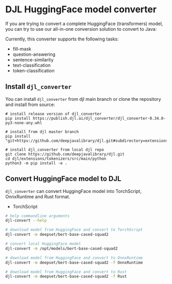 # DJL HuggingFace model converter

If you are trying to convert a complete HuggingFace (transformers) model,
you can try to use our all-in-one conversion solution to convert to Java:

Currently, this converter supports the following tasks:

- fill-mask
- question-answering
- sentence-similarity
- text-classification
- token-classification

## Install `djl_converter`

You can install `djl_converter` from djl main branch or clone the repository and install from source:

```
# install release version of djl_converter
pip install https://publish.djl.ai/djl_converter/djl_converter-0.34.0-py3-none-any.whl

# install from djl master branch
pip install "git+https://github.com/deepjavalibrary/djl.git#subdirectory=extensions/tokenizers/src/main/python"

# install djl_converter from local djl repo
git clone https://github.com/deepjavalibrary/djl.git
cd djl/extensions/tokenizers/src/main/python
python3 -m pip install -e .
```

## Convert HuggingFace model to DJL

`djl_converter` can convert HuggingFace model into TorchScript, OnnxRuntime and Rust format.

- TorchScript

```bash
# help commandline arguments
djl-convert --help

# download model from HuggingFace and convert to TorchScript
djl-convert -m deepset/bert-base-cased-squad2

# convert local HuggingFace model
djl-convert -m /opt/models/bert-base-cased-squad2

# download model from HuggingFace and convert to OnnxRuntime
djl-convert -m deepset/bert-base-cased-squad2 -f OnnxRuntime

# download model from HuggingFace and convert to Rust
djl-convert -m deepset/bert-base-cased-squad2 -f Rust
```
